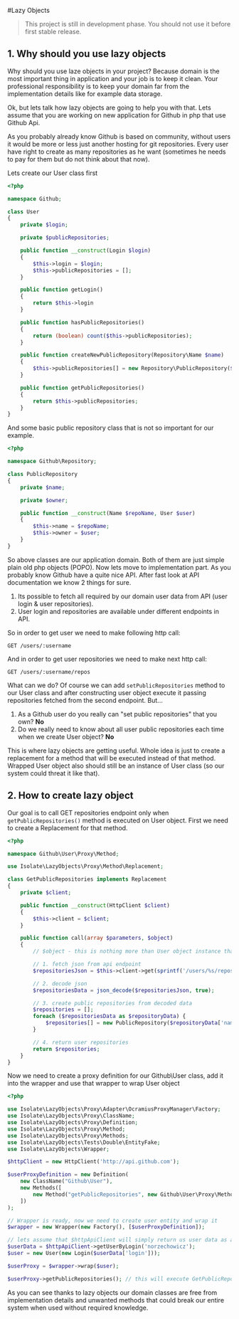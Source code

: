 #Lazy Objects

> This project is still in development phase. You should not use it before first stable release.

## 1. Why should you use lazy objects

Why should you use laze objects in your project?
Because domain is the most important thing in application and your job is to keep it clean.
Your professional responsibility is to keep your domain far from the implementation details like
for example data storage.

Ok, but lets talk how lazy objects are going to help you with that.
Lets assume that you are working on new application for Github in php that use Github Api.

As you probably already know Github is based on community, without users it would be more or less just another hosting for git repositories. Every user have right to create as many repositories as he want (sometimes he needs to pay for them but
do not think about that now).

Lets create our User class first

```php
<?php

namespace Github;

class User
{
    private $login;

    private $publicRepositories;

    public function __construct(Login $login)
    {
        $this->login = $login;
        $this->publicRepositories = [];
    }

    public function getLogin()
    {
        return $this->login
    }

    public function hasPublicRepositories()
    {
        return (boolean) count($this->publicRepositories);
    }

    public function createNewPublicRepository(Repository\Name $name)
    {
        $this->publicRepositories[] = new Repository\PublicRepository($name, $this);
    }

    public function getPublicRepositories()
    {
        return $this->publicRepositories;
    }
}

```

And some basic public repository class that is not so important for our example.

```php
<?php

namespace Github\Repository;

class PublicRepository
{
    private $name;

    private $owner;

    public function __construct(Name $repoName, User $user)
    {
        $this->name = $repoName;
        $this->owner = $user;
    }
}

```

So above classes are our application domain. Both of them are just simple plain old php objects (POPO).
Now lets move to implementation part.
As you probably know Github have a quite nice API. After fast look at API documentation we know 2 things for sure.

1. Its possible to fetch all required by our domain user data from API (user login & user repositories).
2. User login and repositories are available under different endpoints in API.

So in order to get user we need to make following http call:
```
GET /users/:username
```

And in order to get user repositories we need to make next http call:
```
GET /users/:username/repos
```

What can we do? Of course we can add ```setPublicRepositories``` method to our User class and after constructing
user object execute it passing repositories fetched from the second endpoint. But...

1. As a Github user do you really can "set public repositories" that you own? **No**
2. Do we really need to know about all user public repositories each time when we create User object? **No**

This is where lazy objects are getting useful.
Whole idea is just to create a replacement for a method that will be executed instead of that method.
Wrapped User object also should still be an instance of User class (so our system could threat it like that).

## 2. How to create lazy  object

Our goal is to call GET repositories endpoint only when ``getPublicRepositories()`` method is executed on User object.
First we need to create a Replacement for that method.

```php
<?php

namespace Github\User\Proxy\Method;

use Isolate\LazyObjects\Proxy\Method\Replacement;

class GetPublicRepositories implements Replacement
{
    private $client;

    public function __construct(HttpClient $client)
    {
        $this->client = $client;
    }

    public function call(array $parameters, $object)
    {
        // $object - this is nothing more than User object instance that is "lazy"

        // 1. fetch json from api endpoint
        $repositoriesJson = $this->client->get(sprintf('/users/%s/repos', (string) $object->getLogin()));

        // 2. decode json
        $repositoriesData = json_decode($repositoriesJson, true);

        // 3. create public repositories from decoded data
        $repositories = [];
        foreach ($repositoriesData as $repositoryData) {
            $repositories[] = new PublicRepository($repositoryData['name'], $object);
        }

        // 4. return user repositories
        return $repositories;
    }
}
```

Now we need to create a proxy definition for our Github\User class, add it into the wrapper and use that wrapper to wrap User object

```php
<?php

use Isolate\LazyObjects\Proxy\Adapter\OcramiusProxyManager\Factory;
use Isolate\LazyObjects\Proxy\ClassName;
use Isolate\LazyObjects\Proxy\Definition;
use Isolate\LazyObjects\Proxy\Method;
use Isolate\LazyObjects\Proxy\Methods;
use Isolate\LazyObjects\Tests\Double\EntityFake;
use Isolate\LazyObjects\Wrapper;

$httpClient = new HttpClient('http://api.github.com');

$userProxyDefinition = new Definition(
    new ClassName("Github\User"),
    new Methods([
        new Method("getPublicRepositories", new Github\User\Proxy\Method\GetPublicRepositories($httpClient))
    ])
);

// Wrapper is ready, now we need to create user entity and wrap it
$wrapper = new Wrapper(new Factory(), [$userProxyDefinition]);

// lets assume that $httpApiClient will simply return us user data as an array.
$userData = $httpApiClient->getUserByLogin('norzechowicz');
$user = new User(new Login($userData['login']));

$userProxy = $wrapper->wrap($user);

$userProxy->getPublicRepositories(); // this will execute GetPublicRepositories::call method
```

As you can see thanks to lazy objects our domain classes are free from implementation details and unwanted methods
that could break our entire system when used without required knowledge.

